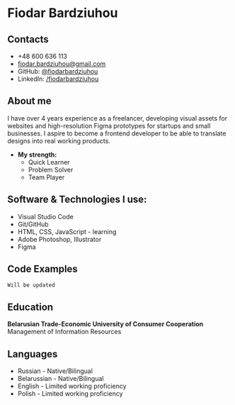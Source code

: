 # Fiodar Bardziuhou

## Contacts

- +48 600 636 113
- <fiodar.bardziuhou@gmail.com>
- GitHub: [@fiodarbardziuhou](https://github.com/fiodarbardziuhou/)
- LinkedIn: [/fiodarbardziuhou](https://www.linkedin.com/in/fiodarbardziuhou/)

## About me

I have over 4 years experience as a freelancer, developing visual assets for websites and high-resolution Figma prototypes for startups and small businesses. I aspire to become a frontend developer to be able to translate designs into real working products.

- **My strength:**
  - Quick Learner
  - Problem Solver
  - Team Player

## Software & Technologies I use:

- Visual Studio Code
- Git/GitHub
- HTML, CSS, JavaScript - learning 
- Adobe Photoshop, Illustrator 
- Figma

## Code Examples
```
Will be updated

```
## Education

**Belarusian Trade-Economic University of Consumer Cooperation**\
Management of Information Resources

## Languages

- Russian - Native/Bilingual
- Belarussian - Native/Bilingual
- English - Limited working proficiency
- Polish - Limited working proficiency